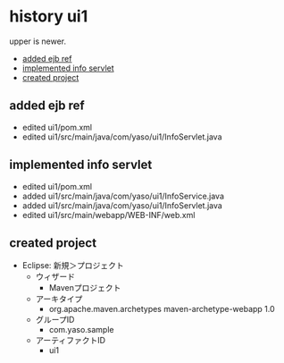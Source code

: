 <!-- omit in toc -->
# history ui1

upper is newer.

- [added ejb ref](#added-ejb-ref)
- [implemented info servlet](#implemented-info-servlet)
- [created project](#created-project)

## added ejb ref

- edited ui1/pom.xml
- edited ui1/src/main/java/com/yaso/ui1/InfoServlet.java

## implemented info servlet

- edited ui1/pom.xml
- added ui1/src/main/java/com/yaso/ui1/InfoService.java
- added ui1/src/main/java/com/yaso/ui1/InfoServlet.java
- edited ui1/src/main/webapp/WEB-INF/web.xml

## created project

- Eclipse: 新規＞プロジェクト
  - ウィザード
    - Mavenプロジェクト
  - アーキタイプ
    - org.apache.maven.archetypes maven-archetype-webapp 1.0
  - グループID
    - com.yaso.sample
  - アーティファクトID
    - ui1
